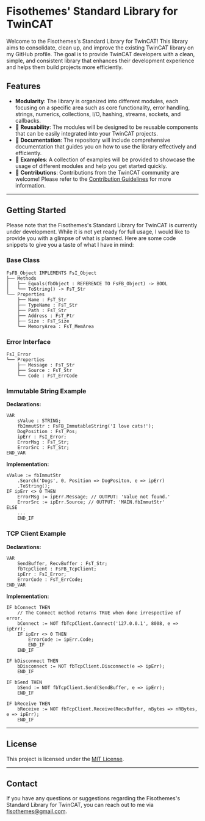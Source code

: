 # Fisothemes' Standard Library for TwinCAT

Welcome to the Fisothemes's Standard Library for TwinCAT! This library aims to consolidate, clean up, and improve the existing TwinCAT library on my GitHub profile. The goal is to provide TwinCAT developers with a clean, simple, and consistent library that enhances their development experience and helps them build projects more efficiently.

## Features

- **Modularity**: The library is organized into different modules, each focusing on a specific area such as core functionality, error handling, strings, numerics, collections, I/O, hashing, streams, sockets, and callbacks.
- 🚧 **Reusability**: The modules will be designed to be reusable components that can be easily integrated into your TwinCAT projects.
- 🚧 **Documentation**: The repository will include comprehensive documentation that guides you on how to use the library effectively and efficiently.
- 🚧 **Examples**: A collection of examples will be provided to showcase the usage of different modules and help you get started quickly.
- 🚧 **Contributions**: Contributions from the TwinCAT community are welcome! Please refer to the [Contribution Guidelines](./Documentation/ContributionGuidelines/README.md) for more information.
---
## Getting Started

Please note that the Fisothemes's Standard Library for TwinCAT is currently under development. While it is not yet ready for full usage, I would like to provide you with a glimpse of what is planned. Here are some code snippets to give you a taste of what I have in mind:

### Base Class
 
```
FsFB_Object IMPLEMENTS FsI_Object
├── Methods
│   ├── Equals(fbObject : REFERENCE TO FsFB_Object) -> BOOL
│   └── ToString() -> FsT_Str
└── Properties
    ├── Name : FsT_Str
    ├── TypeName : FsT_Str
    ├── Path : FsT_Str
    ├── Address : FsT_Ptr
    ├── Size : FsT_Size
    └── MemoryArea : FsT_MemArea
```

### Error Interface
 
```
FsI_Error
└── Properties
    ├── Message : FsT_Str
    ├── Source : FsT_Str
    └── Code : FsT_ErrCode
```

### Immutable String Example
**Declarations:** 
```ST
VAR
    sValue : STRING;
	fbImmutStr : FsFB_ImmutableString('I love cats!');
    DogPosition : FsT_Pos;
    ipErr : FsI_Error;
    ErrorMsg : FsT_Str;
    ErrorSrc : FsT_Str;
END_VAR
```

**Implementation:**
```ST
sValue := fbImmutStr
    .Search('Dogs', 0, Position => DogPositon, e => ipErr)
    .ToString();
IF ipErr <> 0 THEN
    ErrorMsg := ipErr.Message; // OUTPUT: 'Value not found.'
    ErrorSrc := ipErr.Source; // OUTPUT: 'MAIN.fbImmutStr'
ELSE
    ...
    END_IF
```


### TCP Client Example
**Declarations:** 
```ST
VAR
	SendBuffer, RecvBuffer : FsT_Str;
    fbTcpClient : FsFB_TcpClient;
    ipErr : FsI_Error;
    ErrorCode : FsT_ErrCode;
END_VAR
```

**Implementation:**
```ST
IF bConnect THEN
    // The Connect method returns TRUE when done irrespective of error.
	bConnect := NOT fbTcpClient.Connect('127.0.0.1', 8008, e => ipErr);
    IF ipErr <> 0 THEN
        ErrorCode := ipErr.Code;
        END_IF
	END_IF
	
IF bDisconnect THEN
	bDisconnect := NOT fbTcpClient.Disconnect(e => ipErr);
	END_IF
	
IF bSend THEN
	bSend := NOT fbTcpClient.Send(SendBuffer, e => ipErr);
	END_IF

IF bReceive THEN
	bReceive := NOT fbTcpClient.Receive(RecvBuffer, nBytes => nRBytes, e => ipErr);
	END_IF
```
---
## License

This project is licensed under the [MIT License](./LICENSE).

---
## Contact

If you have any questions or suggestions regarding the Fisothemes's Standard Library for TwinCAT, you can reach out to me via [fisothemes@gmail.com](mailto:fisothemes@gmail.com).